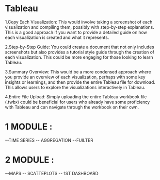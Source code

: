 # Tableau
1.Copy Each Visualization: This would involve taking a screenshot of each visualization and compiling them, possibly with step-by-step explanations. This is a good approach if you want to provide a detailed guide on how each visualization is created and what it represents.

2.Step-by-Step Guide: You could create a document that not only includes screenshots but also provides a tutorial style guide through the creation of each visualization. This could be more engaging for those looking to learn Tableau.

3.Summary Overview: This would be a more condensed approach where you provide an overview of each visualization, perhaps with some key insights or learnings, and then provide the entire Tableau file for download. This allows users to explore the visualizations interactively in Tableau.

4.Entire File Upload: Simply uploading the entire Tableau workbook file (.twbx) could be beneficial for users who already have some proficiency with Tableau and can navigate through the workbook on their own.

# 1 MODULE :
--TIME SERIES -- AGGREGATION --FUILTER
# 2 MODULE :
--MAPS -- SCATTEPLOTS -- 1ST DASHBOARD

